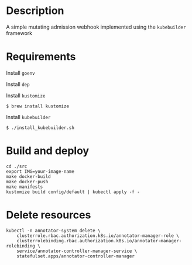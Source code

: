 # Description
A simple mutating admission webhook implemented using the `kubebuilder` framework

# Requirements
Install `goenv`

Install `dep`

Install `kustomize`
```
$ brew install kustomize
```

Install `kubebuilder`
```
$ ./install_kubebuilder.sh
```

# Build and deploy
````
cd ./src
export IMG=your-image-name
make docker-build
make docker-push
make manifests
kustomize build config/default | kubectl apply -f -
````

# Delete resources
````
kubectl -n annotator-system delete \
    clusterrole.rbac.authorization.k8s.io/annotator-manager-role \
    clusterrolebinding.rbac.authorization.k8s.io/annotator-manager-rolebinding \
    service/annotator-controller-manager-service \
    statefulset.apps/annotator-controller-manager
````
